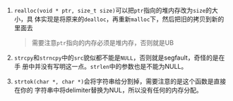 1. `realloc(void * ptr, size_t size)`可以把`ptr`指向的堆内存改为`size`的大小，具
   体实现是将原来的`dealloc`，再重新`malloc`下，然后把旧的拷贝到新的里面去

   > 需要注意`ptr`指向的内存必须是堆内存，否则就是UB

2. `strcpy`和`strncpy`中的`src`貌似都不能是`NULL`，否则就是segfault，奇怪的是在手
   册中并没有写明这一点。`strlen`中的参数也是不能为NULL。


3. `strtok(char *, char *)`会将字符串给分割掉，需要注意的是这个函数是直接在你的
   字符串中将delimiter替换为NUL，所以没有任何的内存分配。
